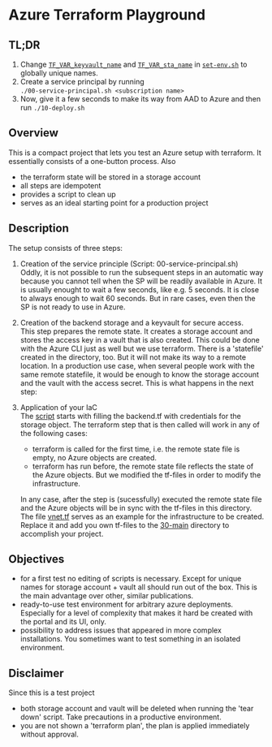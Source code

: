 # Azure Terraform Playground

## TL;DR
1. Change 
[`TF_VAR_keyvault_name`](./set-env.sh#L5)
and
[`TF_VAR_sta_name`](./set-env.sh#L9)
in
[`set-env.sh`](./set-env.sh)
to globally unique names.
2. Create a service principal by running  
        ```
        ./00-service-principal.sh <subscription name>
        ```
3. Now, give it a few seconds to make its way from AAD to Azure and then run
        ```
        ./10-deploy.sh
        ```

## Overview
This is a compact project that lets you test an Azure setup with terraform.
It essentially consists of a one-button process.
Also
- the terraform state will be stored in a storage account
- all steps are idempotent
- provides a script to clean up
- serves as an ideal starting point for a production project

## Description
The setup consists of three steps:
1. Creation of the service principle (Script: 00-service-principal.sh)  
  Oddly, it is not possible to run the subsequent steps in an automatic way because you cannot tell when the SP will be readily available in Azure.
  It is usually enought to wait a few seconds, like e.g. 5 seconds. It is close to always enough to wait 60 seconds. But in rare cases, even then the SP is not ready to use in Azure.
2. Creation of the backend storage and a keyvault for secure access.  
  This step prepares the remote state. It creates a storage account and stores the access key in a vault that is also created. This could be done with the Azure CLI just as well but we use terraform. There is a 'statefile' created in the directory, too. But it will not make its way to a remote location.
  In a production use case, when several people work with the same remote statefile, it would be enough to know the storage account and the vault with the access secret. This is what happens in the next step:
3. Application of your IaC  
  The [script](./30-main) starts with filling the backend.tf with credentials for the storage object. The terraform step that is then called  will work in any of the following cases:
    - terraform is called for the first time, i.e. the remote state file is empty, no Azure objects are created.
    - terraform has run before, the remote state file reflects the state of the Azure objects. But we modified the tf-files in order to modify the infrastructure.  

    In any case, after the step is (sucessfully) executed the remote state file and the Azure objects will be in sync with the tf-files in this directory.  
    The file [vnet.tf](./30-main/vnet.tf) serves as an example for the infrastructure to be created. Replace it and add you own tf-files to the [30-main](./30-main) directory to accomplish your project.


## Objectives
- for a first test no editing of scripts is necessary. Except for unique names for storage account + vault all should run out of the box. This is the main advantage over other, similar publications.
- ready-to-use test environment for arbitrary azure deployments. Especially for a level of complexity that makes it hard be created with the portal and its UI, only.
- possibility to address issues that appeared in more complex installations. You sometimes want to test something in an isolated environment.

<!--
- idempotent
## Usage
1. create the service principal
    ```
    ./00-service-principal.sh
    ```
   Wait a few seconds until Azure is able to us
2.
-->

<!--
## Use Cases
- repeatedly apply and destroy your IaC (infrastructure as code) including the storage account
- repeatedly apply and destroy your IaC (infrastructure as code) but keep the storage account
- modify your IaC and test the roll-out
-->

## Disclaimer
Since this is a test project 
- both storage account and vault will be deleted when running the 'tear down' script. Take precautions in a productive environment.
- you are not shown a 'terraform plan', the plan is applied immediately without approval.

